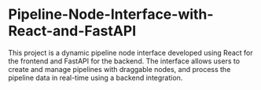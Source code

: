 # Pipeline-Node-Interface-with-React-and-FastAPI
This project is a dynamic pipeline node interface developed using React for the frontend and FastAPI for the backend. The interface allows users to create and manage pipelines with draggable nodes, and process the pipeline data in real-time using a backend integration.
